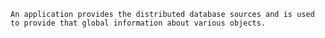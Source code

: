 	An application provides the distributed database sources and is used to provide that global information about various objects.